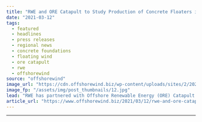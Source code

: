 ```yaml
---
title: "RWE and ORE Catapult to Study Production of Concrete Floaters in Scotland"
date: "2021-03-12"
tags: 
  - featured
  - headlines
  - press releases
  - regional news
  - concrete foundations
  - floating wind
  - ore catapult
  - rwe
  - offshorewind
source: "offshorewind"
image_url: "https://cdn.offshorewind.biz/wp-content/uploads/sites/2/2021/03/12153006/RWE-ORE-Catapult-Studying-Scottish-Potential-for-Concrete-Foundation-Production.jpg"
image_fp: "/assets/img/post_thumbnails/12.jpg"
lead: "RWE has partnered with Offshore Renewable Energy (ORE) Catapult to study the potential for Scottish businesses"
article_url: "https://www.offshorewind.biz/2021/03/12/rwe-and-ore-catapult-to-study-production-of-concrete-floaters-in-scotland/"
---
```


---
